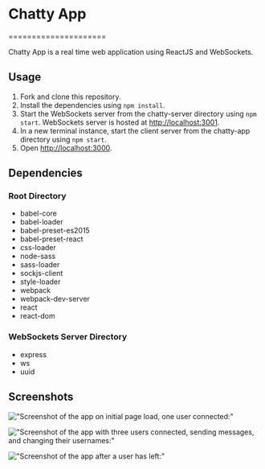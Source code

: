 # Chatty App
=====================

Chatty App is a real time web application using ReactJS and WebSockets.

## Usage

1. Fork and clone this repository.
2. Install the dependencies using ```npm install```.
3. Start the WebSockets server from the chatty-server directory using ```npm start```. WebSockets server is hosted at <http://localhost:3001>.
4. In a new terminal instance, start the client server from the chatty-app directory using ```npm start```.
5. Open <http://localhost:3000>.

## Dependencies

### Root Directory

* babel-core
* babel-loader
* babel-preset-es2015
* babel-preset-react
* css-loader
* node-sass
* sass-loader
* sockjs-client
* style-loader
* webpack
* webpack-dev-server
* react
* react-dom

### WebSockets Server Directory

* express
* ws
* uuid

## Screenshots

!["Screenshot of the app on initial page load, one user connected:"]()

!["Screenshot of the app with three users connected, sending messages, and changing their usernames:"]()

!["Screenshot of the app after a user has left:"]()